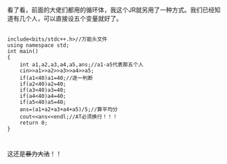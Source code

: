 ###
看了看，前面的大佬们都用的循环体，我这个JR就另用了一种方式。我们已经知道有几个人，可以直接设五个变量就好了。
##
```
include<bits/stdc++.h>//万能头文件
using namespace std;
int main()
{
	int a1,a2,a3,a4,a5,ans;//a1-a5代表那五个人
	cin>>a1>>a2>>a3>>a4>>a5;
	if(a1<40)a1=40;//逐一判断
	if(a2<40)a2=40;
	if(a3<40)a3=40;
	if(a4<40)a4=40;
	if(a5<40)a5=40;
	ans=(a1+a2+a3+a4+a5)/5;//算平均分
	cout<<ans<<endl;//AT必须换行！！！
	return 0;
}
```
#
这还是~~暴力大法~~！！
